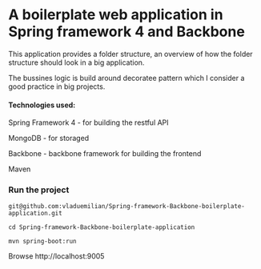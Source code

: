 
# A boilerplate web application in Spring framework 4 and Backbone #

This application provides a folder structure, an overview of how the
folder structure should look in a big application.

The bussines logic is build around decoratee pattern which I consider
a good practice in big projects.

#### Technologies used: ####

Spring Framework 4 - for building the restful API

MongoDB - for storaged

Backbone - backbone framework for building the frontend

Maven

### Run the project ###

`git@github.com:vladuemilian/Spring-framework-Backbone-boilerplate-application.git`

`cd Spring-framework-Backbone-boilerplate-application`

`mvn spring-boot:run`

Browse http://localhost:9005


